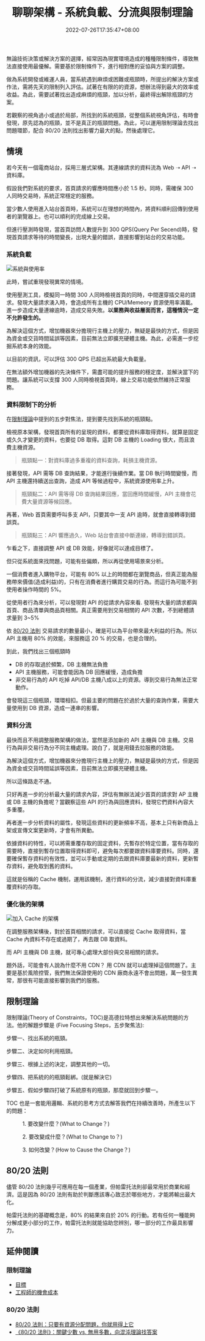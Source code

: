 ﻿---
title: 聊聊架構 - 系統負載、分流與限制理論
date: 2022-07-26T17:35:47+08:00
lastmod: 2023-06-28T11:30:01+08:00
description: 無論技術決策或解決方案的選擇，經常因為現實環境造成的種種限制條件，導致無法直接使用最優解。需要基於限制條件下，進行相對應的妥協與方案的調整。從軟體系統的負載來聊聊，在先天資源限制下，運用分流的機制，減輕系統的負載。
keywords:
  - TOC
  - 限制理論
  - 系統負載
  - 分流
  - 80/20
categories:
  - 開發雜談
  - 架構
tags:
  - 思維模式
  - 系統架構
slug: system-loading-limit-reroute
aliases:
  - /post/architecture/talking_system_loading_and_limit/
---

無論技術決策或解決方案的選擇，經常因為現實環境造成的種種限制條件，導致無法直接使用最優解。需要基於限制條件下，進行相對應的妥協與方案的調整。

做為系統開發或維運人員，當系統遇到麻煩或困難或瓶頸時，所提出的解決方案或作法，需將先天的限制列入評估。試著在有限的的資源，想辦法得到最大的效率或收益。為此，需要試著找出造成麻煩的瓶頸，加以分析，最終得出解除瓶頸的方案。

若觀察的視角過小或過於局部，所找到的系統瓶頸，從整個系統視角評估，有時會發現，原先認為的瓶頸，並不是真正的瓶頸問題。為此，可以運用限制理論去找出問題環節，配合 80/20 法則找出影響力最大的點，然後處理它。

<!--more-->

## 情境

若今天有一個電商站台，採用三層式架構。其連線請求的資料流為 Web ➝ API ➝ 資料庫。

假設我們對系統的要求，首頁請求的響應時間應小於 1.5 秒。同時，需確保 300 人同時交易時，系統正常穩定的服務。

當少數人使用進入站台首頁時，系統可以在理想的時間內，將資料順利回傳到使用者的瀏覽器上。也可以順利的完成線上交易。

但進行壓測時發現，當首頁訪問人數提升到 300 QPS(Query Per Secend)時，發現首頁請求等待的時間變長，出現大量的錯誤，直接影響到站台的交易功能。

### 系統負載

![系統與使用率](images/origin.png)

此時，嘗試重現發現異常的情境。

使用壓測工具，模擬同一時間 300 人同時檢視首頁的同時，中間還穿插交易的請求。發現大量請求湧入時，會造成所有主機的 CPU/Memeory 資源使用率滿載。進一步造成大量連線逾時，造成交易失敗。**以業務與收益層面而言，這種情況一定不允許發生的。**

為解決這個方式，增加機器來分擔現行主機上的壓力，無疑是最快的方式，但是因為資金或交貨時間延誤等因素，目前無法立即擴充硬體主機。為此，必需進一步挖掘系統本身的效能。

以目前的資訊，可以評估 300 QPS 已超出系統最大負載量。

在無法額外增加機器的先決條件下，需盡可能的提升服務的穩定度，並解決當下的問題。讓系統可以支撐 300 人同時檢視首頁時，線上交易功能依然維持正常服務。

### 資料限制下的分析

在[限制理論](#限制理論)中提到的五步對焦法，提到要先找到系統的瓶頸點。

檢視原本架構，發現首頁所有的呈現的資料，都要從資料庫取得資料，就算是固定或久久才變更的資料，也要從 DB 取得。這對 DB 主機的 Loading 很大，而且浪費主機資源。

> 瓶頸點一：對資料庫過多重複的資料查詢，耗損主機資源。

接著發現，API 需等 DB 查詢結果，才能進行後續作業。當 DB 執行時間變慢，而 API 主機還持續送出查詢，造成 API 等候過程中，系統資源使用率上升。

> 瓶頸點二：API 需等得 DB 查詢結果回應，當回應時間緩慢，API 主機會花費大量資源等候回應。

再著，Web 首頁需要呼叫多支 API，只要其中一支 API 逾時，就會直接轉導到錯誤頁。

> 瓶頸點三：API 響應過久，Web 站台會直接中斷連線，轉導到錯誤頁。

乍看之下，直接調整 API 或 DB 效能，好像就可以達成目標了。

但只從系統面來找問題，可能有些偏頗，所以再從使用場景來分析。

一個消費者進入購物平台，可能有 80% 以上的時間都在瀏覽商品，但真正能為服務帶來價值(造成利益)的，只有在消費者進行購買交易的行為。而這行為可能不到使用者操作時間的 5%。

從使用者行為來分析，可以發現對 API 的從請求內容來看. 發現有大量的請求都與首頁、商品清單與商品頁相關。真正需要用到交易相關的 API 次數，不到總體請求量到 3~5%

依 [80/20 法則](#8020-法則) 交易請求的數量最小，確是可以為平台帶來最大利益的行為。所以 API 主機用 80% 的效能，來服務這 20 % 的交易，也是合理的。

到此，我們找出三個瓶頸時

- DB 的存取過於頻繁，DB 主機無法負擔
- API 主機服務，可能會能因為 DB 回應緩慢，造成負擔
- 非交易行為的 API 吃掉 API/DB 主機八成以上的資源。導到交易行為無法正常動作。

會發現這三個瓶頸，環環相扣。但最主要的問題在於過於大量的查詢作業，需要大量使用到 DB 資源，造成一連串的影響。

### 資料分流

最快而且不用調整服務架構的做法，當然是添加新的 API 主機與 DB 主機。交易行為與非交易行為分不同主機處理。說白了，就是用錢去拉服務的效能。

為解決這個方式，增加機器來分擔現行主機上的壓力，無疑是最快的方式，但是因為資金或交貨時間延誤等因素，目前無法立即擴充硬體主機。

所以這條路走不通。

只好再進一步的分析最大量的請求內容，評估有無辦法減少首頁的請求對 AP 主機或 DB 主機的負擔呢？當觀察這些 API 的行為與回應資料，發現它們資料內容大多重覆。

再者進一步分析資料的屬性，發現這些資料的更新頻率不高，基本上只有新商品上架或宣傳文案更新時，才會有所異動。

依據資料的特性，可以將需重覆存取的固定資料，先暫存於特定位置，當有存取的需要時，直接到暫存位置取得資料即可，避免每次都要跟資料庫要資料。同時，還要確保暫存資料的有效性，並可以手動或定期的去跟資料庫要最新的資料，更新暫存資料，避免取到舊的資料。

這就是俗稱的 Cache 機制，運用該機制，進行資料的分流，減少直接對資料庫重覆資料的存取。

### 優化後的架構

![加入 Cache 的架構](images/use_cache.png)

在調整服務架構後，對於首頁相關的請求，可以直接從 Cache 取得資料，當 Cache 內資料不存在或過期了，再去跟 DB 取資料。

而 API 主機與 DB 主機，就可專心處理大部份與交易相關的請求。

題外話，可能會有人說為什麼不用 CDN？ 用 CDN 就可以處理掉這個問題了。主要是基於風險控管，我們無法保證使用的 CDN 廠商永遠不會出問題，萬一發生異常，那很有可能直接影響到我們的服務。

## 限制理論

限制理論(Theory of Constraints，TOC)是高德拉特想出來解決系統問題的方法。他的解題步驟是 (Five Focusing Steps，五步聚焦法):

步驟一、找出系統的瓶頸。

步驟二、決定如何利用瓶頸。

步驟三、根據上述的決定，調整其他的一切。

步驟四、把系統的的瓶頸鬆綁。(就是解決它)

步驟五、假如步驟四打破了系統原有的瓶頸，那麼就回到步驟一。

TOC 也是一套能用邏輯、系統的思考方式去解答我們在持續改善時，所產生以下的問題：

　　　1. 要改變什麼？(What to Change？)

　　　2. 要改變成什麼？(What to Change to？)

　　　3. 如何改變？(How to Cause the Change？)

## 80/20 法則

儘管 80/20 法則幾乎可應用在每一個產業，但帕雷托法則卻最常用於商業和經濟。這是因為 80/20 法則有助於判斷應該專心致志於哪些地方，才能將輸出最大化。

帕雷托法則的基礎概念是，80% 的結果來自於 20% 的行動。若有任何一種能夠分解成更小部分的工作，帕雷托法則就能協助您辨別，哪一部分的工作最具影響力。

## 延伸閱讀

### 限制理論

- [目標](https://www.books.com.tw/products/0010898249?loc=P_0004_082)
- [工程師的機會成本](https://ruddyblog.wordpress.com/2020/09/14/%e5%b7%a5%e7%a8%8b%e5%b8%ab%e7%9a%84%e6%a9%9f%e6%9c%83%e6%88%90%e6%9c%ac/)

### 80/20 法則

- [80/20 法則：只要有資源分配問題，你就用得上它](https://www.managertoday.com.tw/articles/view/1211)
- [《80/20 法則》：關鍵少數 vs. 無用多數，向混沌理論找答案](https://www.thenewslens.com/article/111804/fullpage)
